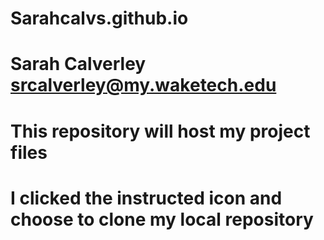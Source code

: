 # Sarahcalvs.github.io
# Sarah Calverley srcalverley@my.waketech.edu 
# This repository will host my project files
# I clicked the instructed icon and choose to clone my local repository 